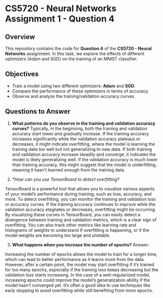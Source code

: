 # CS5720 - Neural Networks Assignment 1 - Question 4

## Overview
This repository contains the code for **Question 4** of the **CS5720 - Neural Networks** assignment. In this task, we explore the effects of different optimizers (Adam and SGD) on the training of an MNIST classifier.

## Objectives
- Train a model using two different optimizers: **Adam** and **SGD**.
- Compare the performance of these optimizers in terms of accuracy.
- Observe and analyze the training/validation accuracy curves.

## Questions to Answer
1. **What patterns do you observe in the training and validation accuracy curves?**
Typically, in the beginning, both the training and validation accuracy start lower and gradually increase.
If the training accuracy increases significantly while the validation accuracy plateaus or decreases, it might indicate overfitting, where the model is learning the training data too well but not generalizing to new data.
If both training and validation accuracy increase steadily and converge, it indicates the model is likely generalizing well.
If the validation accuracy is much lower than training accuracy, this might suggest that the model is underfitting, meaning it hasn’t learned enough from the training data.




   
2. **How can you use TensorBoard to detect overfitting?*

TensorBoard is a powerful tool that allows you to visualize various aspects of your model’s performance during training, such as loss, accuracy, and more.
To detect overfitting, you can monitor the training and validation loss or accuracy curves. If the training accuracy continues to improve while the validation accuracy stagnates or decreases, overfitting might be occurring.
By visualizing these curves in TensorBoard, you can easily detect a divergence between training and validation metrics, which is a clear sign of overfitting.
You can also track other metrics like learning rate and histograms of weights to understand if overfitting is happening, or if the model weights are becoming too large and unstable.

   




3. **What happens when you increase the number of epochs?**
  Answer:

Increasing the number of epochs allows the model to train for a longer time, which can lead to better performance as it learns more from the data.
However, after a certain point, the model may start overfitting if it’s trained for too many epochs, especially if the training loss keeps decreasing but the validation loss starts increasing.
In the case of a well-regularized model, increasing epochs could improve the model’s generalization ability if the model hasn’t converged yet.
It’s often a good idea to use techniques like early stopping to avoid overfitting while still benefiting from more epochs.
